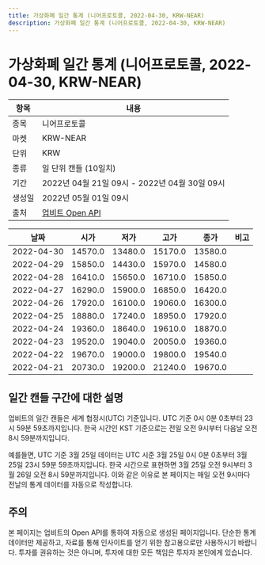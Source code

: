 ```yaml
---
title: 가상화폐 일간 통계 (니어프로토콜, 2022-04-30, KRW-NEAR)
description: 가상화폐 일간 통계 (니어프로토콜, 2022-04-30, KRW-NEAR)
---
```



가상화폐 일간 통계 (니어프로토콜, 2022-04-30, KRW-NEAR)
===

|항목|내용|
|--|--|
|종목|니어프로토콜|
|마켓|KRW-NEAR|
|단위|KRW|
|종류|일 단위 캔들 (10일치)|
|기간|2022년 04월 21일 09시 - 2022년 04월 30일 09시|
|생성일|2022년 05월 01일 09시|
|출처|[업비트 Open API](https://docs.upbit.com)|


|날짜|시가|저가|고가|종가|비고|
|--|--|--|--|--|--|
|2022-04-30|14570.0|13480.0|15170.0|13580.0|    |
|2022-04-29|15850.0|14430.0|15970.0|14580.0|    |
|2022-04-28|16410.0|15650.0|16710.0|15850.0|    |
|2022-04-27|16290.0|15900.0|16850.0|16420.0|    |
|2022-04-26|17920.0|16100.0|19060.0|16300.0|    |
|2022-04-25|18880.0|17240.0|18950.0|17920.0|    |
|2022-04-24|19360.0|18640.0|19610.0|18870.0|    |
|2022-04-23|19520.0|19040.0|20050.0|19360.0|    |
|2022-04-22|19670.0|19000.0|19800.0|19540.0|    |
|2022-04-21|20730.0|19200.0|21240.0|19670.0|    |


일간 캔들 구간에 대한 설명
---


업비트의 일간 캔들은 세계 협정시(UTC) 기준입니다. 
UTC 기준 0시 0분 0초부터 23시 59분 59초까지입니다. 
한국 시간인 KST 기준으로는 전일 오전 9시부터 다음날 오전 8시 59분까지입니다. 


예를들면, UTC 기준 3월 25일 데이터는 UTC 시준 3월 25일 0시 0분 0초부터 3월 25일 23시 59분 59초까지입니다. 
한국 시간으로 표현하면 3월 25일 오전 9시부터 3월 26일 오전 8시 59분까지입니다. 
이와 같은 이유로 본 페이지는 매일 오전 9시마다 전날의 통계 데이터를 자동으로 작성합니다. 


주의
---


본 페이지는 업비트의 Open API를 통하여 자동으로 생성된 페이지입니다. 
단순한 통계 데이터만 제공하고, 자료를 통해 인사이트를 얻기 위한 참고용으로만 사용하시기 바랍니다. 
투자를 권유하는 것은 아니며, 투자에 대한 모든 책임은 투자자 본인에게 있습니다. 
